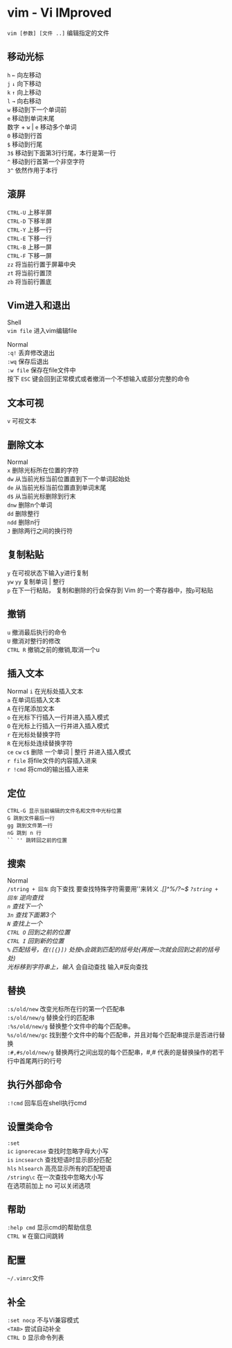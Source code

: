 # vim - Vi IMproved

`vim [参数] [文件 ..]` 编辑指定的文件

## 移动光标

`h` `←` 向左移动  
`j` `↓` 向下移动  
`k` `↑` 向上移动  
`l` `→` 向右移动  
`w` 移动到下一个单词前  
`e` 移动到单词末尾  
数字 + `w` | `e` 移动多个单词  
`0` 移动到行首  
`$` 移动到行尾  
`3$` 移动到下面第3行行尾，本行是第一行  
`^` 移动到行首第一个非空字符  
`3^` 依然作用于本行  

## 滚屏
`CTRL-U` 上移半屏  
`CTRL-D` 下移半屏  
`CTRL-Y` 上移一行  
`CTRL-E` 下移一行  
`CTRL-B` 上移一屏  
`CTRL-F` 下移一屏  
`zz` 将当前行置于屏幕中央  
`zt` 将当前行置顶  
`zb` 将当前行置底  

## Vim进入和退出

Shell  
`vim file` 进入vim编辑file

Normal  
`:q!` 丢弃修改退出  
`:wq` 保存后退出  
`:w file` 保存在file文件中  
按下 `ESC` 键会回到正常模式或者撤消一个不想输入或部分完整的命令

## 文本可视

`v` 可视文本

## 删除文本

Normal  
`x`   删除光标所在位置的字符  
`dw`  从当前光标当前位置直到下一个单词起始处  
`de`  从当前光标当前位置直到单词末尾  
`d$`  从当前光标删除到行末  
`dnw` 删除n个单词  
`dd`  删除整行  
`ndd` 删除n行  
`J`   删除两行之间的换行符

## 复制粘贴

`y` 在可视状态下输入y进行复制  
`yw` `yy` 复制单词 | 整行  
`p` 在下一行粘贴， 复制和删除的行会保存到 Vim 的一个寄存器中，按`p`可粘贴  

## 撤销

`u`      撤消最后执行的命令  
`U`      撤消对整行的修改  
`CTRL R` 撤销之前的撤销,取消一个u

## 插入文本

Normal
`i` 在光标处插入文本  
`a` 在单词后插入文本  
`A` 在行尾添加文本  
`o` 在光标下行插入一行并进入插入模式  
`O` 在光标上行插入一行并进入插入模式  
`r` 在光标处替换字符  
`R` 在光标处连续替换字符  
`ce` `cw` `c$`  删除 一个单词 | 整行 并进入插入模式  
`r file` 将file文件的内容插入进来  
`r !cmd` 将cmd的输出插入进来

## 定位

```
CTRL-G 显示当前编辑的文件名和文件中光标位置  
G 跳到文件最后一行  
gg 跳到文件第一行  
nG 跳到 n 行  
`` '' 跳转回之前的位置
```

## 搜索

Normal  
`/string + 回车` 向下查找 要查找特殊字符需要用'\'来转义 .*[]^%/\?~$
`?string + 回车` 逆向查找  
`n` 查找下一个  
`3n` 查找下面第3个  
`N` 查找上一个  
`CTRL O` 回到之前的位置  
`CTRL I` 回到新的位置  
`%` 匹配括号，在`([{}])` 处按`%`会跳到匹配的括号处(再按一次就会回到之前的括号处)  
光标移到字符串上，输入* 会自动查找 输入#反向查找  

## 替换

`:s/old/new` 改变光标所在行的第一个匹配串  
`:s/old/new/g` 替换全行的匹配串  
`:%s/old/new/g` 替换整个文件中的每个匹配串。  
`%s/old/new/gc` 找到整个文件中的每个匹配串，并且对每个匹配串提示是否进行替换  
`:#,#s/old/new/g` 替换两行之间出现的每个匹配串，#,# 代表的是替换操作的若干行中首尾两行的行号

## 执行外部命令

`:!cmd` 回车后在shell执行cmd

## 设置类命令

`:set`  
`ic` `ignorecase` 查找时忽略字母大小写  
`is` `incsearch` 查找短语时显示部分匹配  
`hls` `hlsearch` 高亮显示所有的匹配短语  
`/string\c` 在一次查找中忽略大小写  
 在选项前加上 no 可以关闭选项

## 帮助

`:help cmd` 显示cmd的帮助信息  
`CTRL W` 在窗口间跳转

## 配置

`~/.vimrc`文件

## 补全

`:set nocp` 不与Vi兼容模式  
`<TAB>` 尝试自动补全  
`CTRL D` 显示命令列表
